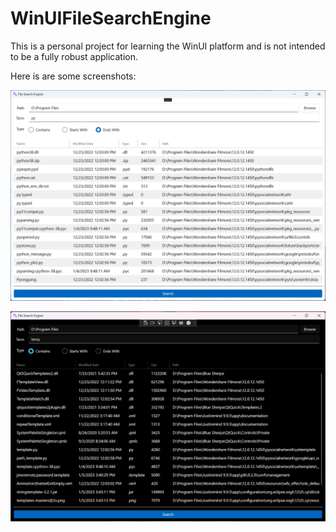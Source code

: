 # WinUIFileSearchEngine

This is a personal project for learning the WinUI platform and is not intended to be a fully robust application.

Here is are some screenshots:

![light theme application screenshot](https://github.com/israel-dryer/WinUI3-File-Search-Engine/blob/main/WinUIFileSearchEngine/Examples/light-theme.png)

![dark theme application screenshot](https://github.com/israel-dryer/WinUI3-File-Search-Engine/blob/main/WinUIFileSearchEngine/Examples/dark-theme.png)
